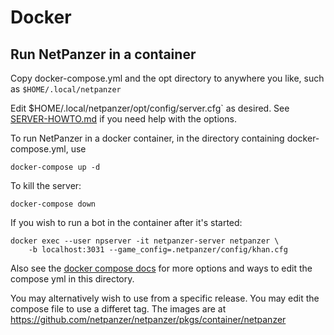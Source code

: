 # Docker

## Run NetPanzer in a container

Copy docker-compose.yml and the opt directory to anywhere you like, such as
`$HOME/.local/netpanzer`

Edit $HOME/.local/netpanzer/opt/config/server.cfg` as desired. See
[SERVER-HOWTO.md](https://github.com/netpanzer/netpanzer/blob/master/docs/SERVER-HOWTO.md)
if you need help with the options.

To run NetPanzer in a docker container, in the directory containing
docker-compose.yml, use

    docker-compose up -d

To kill the server:

    docker-compose down

If you wish to run a bot in the container after it's started:

    docker exec --user npserver -it netpanzer-server netpanzer \
        -b localhost:3031 --game_config=.netpanzer/config/khan.cfg

Also see the [docker compose
docs](https://docs.docker.com/compose/features-uses/) for more options and
ways to edit the compose yml in this directory.

You may alternatively wish to use from a specific release. You may edit the
compose file to use a differet tag. The images are at
https://github.com/netpanzer/netpanzer/pkgs/container/netpanzer
